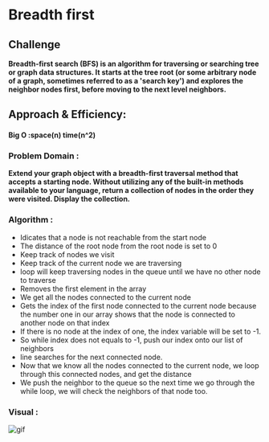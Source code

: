 # Breadth first

## Challenge 

**Breadth-first search (BFS) is an algorithm for traversing or searching tree or graph data structures. It starts at the tree root (or some arbitrary node of a graph, sometimes referred to as a 'search key') and explores the neighbor nodes first, before moving to the next level neighbors.**

## Approach & Efficiency:

#### Big O :space(n) time(n^2) 


### Problem Domain :

**Extend your graph object with a breadth-first traversal method that accepts a starting node. Without utilizing any of the built-in methods available to your language, return a collection of nodes in the order they were visited. Display the collection.**

### Algorithm :

* Idicates that a node is not reachable from the start node
* The distance of the root node from the root node is set to 0
* Keep track of nodes we visit
* Keep track of the current node we are traversing 
* loop will keep traversing nodes in the queue until we have no other node to traverse
* Removes the first element in the array
* We get all the nodes connected to the current node
* Gets the index of the first node connected to the current node because the number one in our array shows that the node is connected to another node on that index
* If there is no node at the index of one, the index variable will be set to -1. 
* So while index does not equals to -1, push our index onto our list of neighbors
* line searches for the next connected node.
* Now that we know all the nodes connected to the current node, we loop through this connected nodes, and get the distance
* We push the neighbor to the queue so the next time we go through the while loop, we will check the neighbors of that node too.

### Visual :
 ![gif](https://camo.githubusercontent.com/b8073f26dfdf1644e8a92312fff100341987a8f5/68747470733a2f2f75706c6f61642e77696b696d656469612e6f72672f77696b6970656469612f636f6d6d6f6e732f352f35642f427265616474682d46697273742d5365617263682d416c676f726974686d2e676966)



